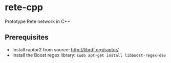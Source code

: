# rete-cpp

Prototype Rete network in C++

## Prerequisites

* Install raptor2 from source: <http://librdf.org/raptor/>
* Install the Boost regex library: `sudo apt-get install libboost-regex-dev`

